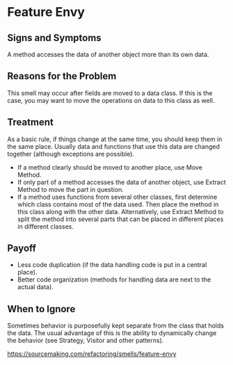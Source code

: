 Feature Envy
============

Signs and Symptoms
------------------

A method accesses the data of another object more than its own data.

Reasons for the Problem
-----------------------

This smell may occur after fields are moved to a data class. If this is the case, you may want to move the operations on data to this class as well.

Treatment
---------

As a basic rule, if things change at the same time, you should keep them in the same place. Usually data and functions that use this data are changed together (although exceptions are possible).

- If a method clearly should be moved to another place, use Move Method.
- If only part of a method accesses the data of another object, use Extract Method to move the part in question.
- If a method uses functions from several other classes, first determine which class contains most of the data used. Then place the method in this class along with the other data. Alternatively, use Extract Method to split the method into several parts that can be placed in different places in different classes.

Payoff
------

- Less code duplication (if the data handling code is put in a central place).
- Better code organization (methods for handling data are next to the actual data).

When to Ignore
--------------

Sometimes behavior is purposefully kept separate from the class that holds the data. The usual advantage of this is the ability to dynamically change the behavior (see Strategy, Visitor and other patterns).

https://sourcemaking.com/refactoring/smells/feature-envy
